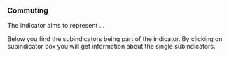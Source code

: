 ### Commuting
The indicator aims to represent ...

Below you find the subindicators being part of the indicator. By clicking on subindicator box you will get information about the single subindicators.